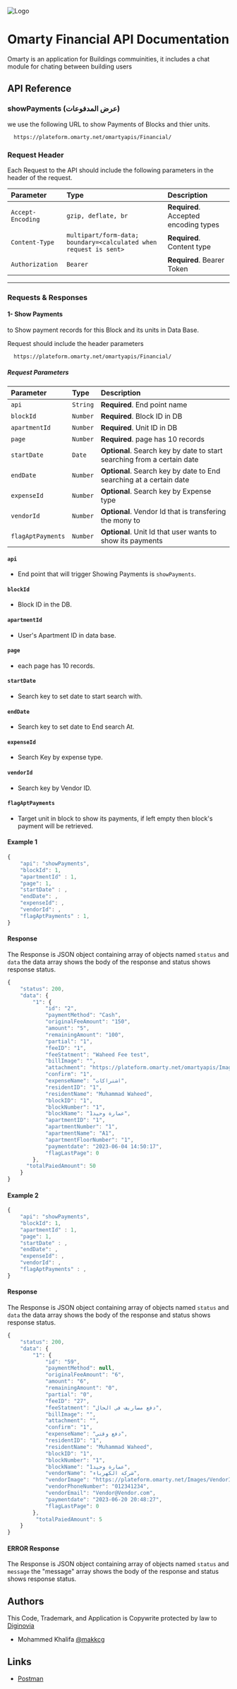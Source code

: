 ![Logo](https://omarty.net/wp-content/uploads/2023/03/cropped-omarty_logo_80h.png)


# Omarty Financial API Documentation

Omarty is an application for Buildings commuinities, it includes a chat module for chating between building users




## API Reference
### **showPayments  (عرض المدفوعات)**
we use the following URL to show Payments of Blocks and thier units.
```http
  https://plateform.omarty.net/omartyapis/Financial/
```

### **Request Header**
Each Request to the API should include the following parameters in the header of the request.

| Parameter | Type     | Description                |
| :-------- | :------- | :------------------------- |
| `Accept-Encoding` | `gzip, deflate, br` | **Required**. Accepted encoding types |
| `Content-Type` | `multipart/form-data; boundary=<calculated when request is sent>` | **Required**. Content type|
| `Authorization` | `Bearer` | **Required**. Bearer Token|

------------------------------
### **Requests & Responses**

#### **1- Show Payments**
to Show payment records for this Block and its units in Data Base.

Request should include the header parameters
```http
  https://plateform.omarty.net/omartyapis/Financial/
```
##### **Request Parameters**

| Parameter | Type     | Description                       |
| :-------- | :------- | :-------------------------------- |
| `api` | `String` | **Required**. End point name|
| `blockId` | `Number` | **Required**. Block ID in DB|
| `apartmentId` | `Number` | **Required**. Unit ID in DB|
| `page` | `Number` | **Required**. page has 10 records|
| `startDate` | `Date` | **Optional**. Search key by date to start searching from a certain date|
| `endDate` | `Number` | **Optional**. Search key by date to End searching at a certain date|
| `expenseId` | `Number` | **Optional**. Search key by Expense type|
| `vendorId` | `Number` | **Optional**. Vendor Id that is transfering the mony to|
| `flagAptPayments` | `Number` | **Optional**. Unit Id that user wants to show its payments|



#### `api`

- End point that will trigger Showing Payments is `showPayments`.

#### `blockId`

- Block ID in the DB.

#### `apartmentId`

- User's Apartment ID in data base.

#### `page`

- each page has 10 records.

#### `startDate`

- Search key to set date to start search with.

#### `endDate`

- Search key to set date to End search At.

#### `expenseId`

- Search Key by expense type.

#### `vendorId`

- Search key by Vendor ID.

#### `flagAptPayments`

- Target unit in block to show its payments, if left empty then block's payment will be retrieved.


#### Example 1

```javascript
{
	"api": "showPayments",
	"blockId": 1,
	"apartmentId" : 1,
	"page": 1,
	"startDate" : ,
	"endDate": ,
	"expenseId": ,
	"vendorId": ,
	"flagAptPayments" : 1,
}
```

#### Response
The Response is JSON object containing array of objects named `status` and `data` the data array shows the body of the response and status shows response status.
```javascript
{
    "status": 200,
    "data": {
        "1": {
            "id": "2",
            "paymentMethod": "Cash",
            "originalFeeAmount": "150",
            "amount": "5",
            "remainingAmount": "100",
            "partial": "1",
            "feeID": "1",
            "feeStatment": "Waheed Fee test",
            "billImage": "",
            "attachment": "https://plateform.omarty.net/omartyapis/Images/PaymentImages/MTY0N2M3YTc5YTUwZjcwLjk2MzE4OTA0.png",
            "confirm": "1",
            "expenseName": "اشتراكات",
            "residentID": "1",
            "residentName": "Muhammad Waheed",
            "blockID": "1",
            "blockNumber": "1",
            "blockName": "عمارة وحيد1",
            "apartmentID": "1",
            "apartmentNumber": "1",
            "apartmentName": "A1",
            "apartmentFloorNumber": "1",
            "paymentdate": "2023-06-04 14:50:17",
            "flagLastPage": 0
        },
      "totalPaiedAmount": 50
    }
}
```

#### Example 2

```javascript
{
	"api": "showPayments",
	"blockId": 1,
	"apartmentId" : 1,
	"page": 1,
	"startDate" : ,
	"endDate": ,
	"expenseId": ,
	"vendorId": ,
	"flagAptPayments" : ,
}
```

#### Response
The Response is JSON object containing array of objects named `status` and `data` the data array shows the body of the response and status shows response status.
```javascript
{
    "status": 200,
    "data": {
        "1": {
            "id": "59",
            "paymentMethod": null,
            "originalFeeAmount": "6",
            "amount": "6",
            "remainingAmount": "0",
            "partial": "0",
            "feeID": "27",
            "feeStatment": "دفع مصاريف في الحال",
            "billImage": "",
            "attachment": "",
            "confirm": "1",
            "expenseName": "دفع وقتي",
            "residentID": "1",
            "residentName": "Muhammad Waheed",
            "blockID": "1",
            "blockNumber": "1",
            "blockName": "عمارة وحيد1",
            "vendorName": "شركة الكهرباء",
            "vendorImage": "https://plateform.omarty.net/Images/VendorImages/Default.jpg",
            "vendorPhoneNumber": "012341234",
            "vendorEmail": "Vendor@Vendor.com",
            "paymentdate": "2023-06-20 20:48:27",
            "flagLastPage": 0
        },
         "totalPaiedAmount": 5
    }
}
```

#### ERROR Response
The Response is JSON object containing array of objects named `status` and `message` the "message" array shows the body of the response and status shows response status.


## Authors

This Code, Trademark, and Application is Copywrite protected by law to [Diginovia](https://diginovia.com/)
- Mohammed Khalifa [@makkcg](https://github.com/makkcg)

## Links

- [Postman](https://omarty.postman.co/workspace/Omarty-Workspace-VPS~7efc4af7-9f9e-48ce-a5b5-d127cfd455b1/overview)

